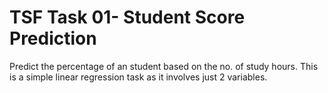 # TSF Task 01- Student Score Prediction
Predict the percentage of an student based on the no. of study hours. This is a simple linear regression task as it involves just 2 variables.

